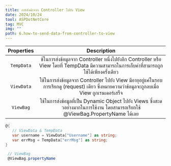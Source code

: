 ```yaml
---
title: การส่งค่าจาก Controller ไปยัง View
date: 2024/10/24
tool: ASPDotNetCore
tag: MVC
img: ""
path: 6.how-to-send-data-from-controller-to-view
---
```


|Properties|Description|
|:---:|:---:|
|`TempData`|ช้ในการส่งข้อมูลจาก Controller หนึ่งไปยังอีก Controller หรือ View โดยที่ TempData มีความสามารถในการเก็บค่าที่สามารถถูกใช้ได้เพียงครั้งเดียว|
|`ViewData`|ใช้ในการส่งข้อมูลจาก Controller ไปยัง View มีอายุอยู่แค่ในรอบการเรียกดู (request) เดียว ซึ่งหมายความว่าข้อมูลจะถูกลบเมื่อ View ถูกเรนเดอร์เสร็จ|
|`ViewBag`|ใช้ในการส่งข้อมูลที่เป็น Dynamic Object ไปยัง Views ซึ่งสะดวอย่างมากในการใช้งาน โดยสามารถเรียกใช้ @ViewBag.PropertyName ได้เลย|

```csharp
@{
   // ViewData & TempData
   var username = ViewData["Username"] as string;
   var errMsg = TempData["errMsg"] as string;
}

 // ViewBag
 @ViewBag.propertyName
```
